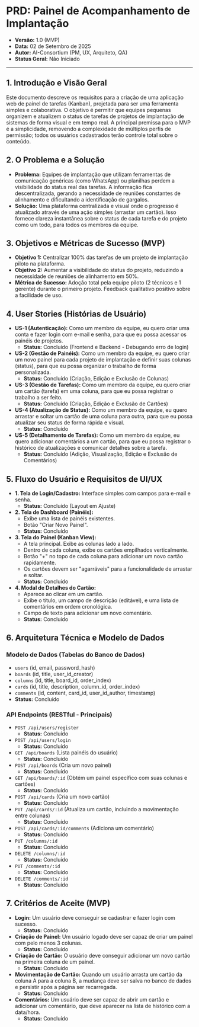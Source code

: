 # PRD: Painel de Acompanhamento de Implantação

-   **Versão:** 1.0 (MVP)
-   **Data:** 02 de Setembro de 2025
-   **Autor:** AI-Consortium (PM, UX, Arquiteto, QA)
-   **Status Geral:** Não Iniciado

---

## 1. Introdução e Visão Geral

Este documento descreve os requisitos para a criação de uma aplicação web de painel de tarefas (Kanban), projetada para ser uma ferramenta simples e colaborativa. O objetivo é permitir que equipes pequenas organizem e atualizem o status de tarefas de projetos de implantação de sistemas de forma visual e em tempo real. A principal premissa para o MVP é a simplicidade, removendo a complexidade de múltiplos perfis de permissão; todos os usuários cadastrados terão controle total sobre o conteúdo.

## 2. O Problema e a Solução

-   **Problema:** Equipes de implantação que utilizam ferramentas de comunicação genéricas (como WhatsApp) ou planilhas perdem a visibilidade do status real das tarefas. A informação fica descentralizada, gerando a necessidade de reuniões constantes de alinhamento e dificultando a identificação de gargalos.
-   **Solução:** Uma plataforma centralizada e visual onde o progresso é atualizado através de uma ação simples (arrastar um cartão). Isso fornece clareza instantânea sobre o status de cada tarefa e do projeto como um todo, para todos os membros da equipe.

## 3. Objetivos e Métricas de Sucesso (MVP)

-   **Objetivo 1:** Centralizar 100% das tarefas de um projeto de implantação piloto na plataforma.
-   **Objetivo 2:** Aumentar a visibilidade do status do projeto, reduzindo a necessidade de reuniões de alinhamento em 50%.
-   **Métrica de Sucesso:** Adoção total pela equipe piloto (2 técnicos e 1 gerente) durante o primeiro projeto. Feedback qualitativo positivo sobre a facilidade de uso.

## 4. User Stories (Histórias de Usuário)

-   **US-1 (Autenticação):** Como um membro da equipe, eu quero criar uma conta e fazer login com e-mail e senha, para que eu possa acessar os painéis de projetos.
    -   **Status:** Concluído (Frontend e Backend - Debugando erro de login)
-   **US-2 (Gestão de Painéis):** Como um membro da equipe, eu quero criar um novo painel para cada projeto de implantação e definir suas colunas (status), para que eu possa organizar o trabalho de forma personalizada.
    -   **Status:** Concluído (Criação, Edição e Exclusão de Colunas)
-   **US-3 (Gestão de Tarefas):** Como um membro da equipe, eu quero criar um cartão (tarefa) em uma coluna, para que eu possa registrar o trabalho a ser feito.
    -   **Status:** Concluído (Criação, Edição e Exclusão de Cartões)
-   **US-4 (Atualização de Status):** Como um membro da equipe, eu quero arrastar e soltar um cartão de uma coluna para outra, para que eu possa atualizar seu status de forma rápida e visual.
    -   **Status:** Concluído
-   **US-5 (Detalhamento de Tarefas):** Como um membro da equipe, eu quero adicionar comentários a um cartão, para que eu possa registrar o histórico de atualizações e comunicar detalhes sobre a tarefa.
    -   **Status:** Concluído (Adição, Visualização, Edição e Exclusão de Comentários)

## 5. Fluxo do Usuário e Requisitos de UI/UX

-   **1. Tela de Login/Cadastro:** Interface simples com campos para e-mail e senha.
    -   **Status:** Concluído (Layout em Ajuste)
-   **2. Tela de Dashboard (Painéis):**
    -   Exibe uma lista de painéis existentes.
    -   Botão "Criar Novo Painel".
    -   **Status:** Concluído
-   **3. Tela do Painel (Kanban View):**
    -   A tela principal. Exibe as colunas lado a lado.
    -   Dentro de cada coluna, exibe os cartões empilhados verticalmente.
    -   Botão "+" no topo de cada coluna para adicionar um novo cartão rapidamente.
    -   Os cartões devem ser "agarráveis" para a funcionalidade de arrastar e soltar.
    -   **Status:** Concluído
-   **4. Modal de Detalhes do Cartão:**
    -   Aparece ao clicar em um cartão.
    -   Exibe o título, um campo de descrição (editável), e uma lista de comentários em ordem cronológica.
    -   Campo de texto para adicionar um novo comentário.
    -   **Status:** Concluído

## 6. Arquitetura Técnica e Modelo de Dados

### Modelo de Dados (Tabelas do Banco de Dados)

-   `users` (id, email, password_hash)
-   `boards` (id, title, user_id_creator)
-   `columns` (id, title, board_id, order_index)
-   `cards` (id, title, description, column_id, order_index)
-   `comments` (id, content, card_id, user_id_author, timestamp)
-   **Status:** Concluído

### API Endpoints (RESTful - Principais)

-   `POST /api/users/register`
    -   **Status:** Concluído
-   `POST /api/users/login`
    -   **Status:** Concluído
-   `GET /api/boards` (Lista painéis do usuário)
    -   **Status:** Concluído
-   `POST /api/boards` (Cria um novo painel)
    -   **Status:** Concluído
-   `GET /api/boards/:id` (Obtém um painel específico com suas colunas e cartões)
    -   **Status:** Concluído
-   `POST /api/cards` (Cria um novo cartão)
    -   **Status:** Concluído
-   `PUT /api/cards/:id` (Atualiza um cartão, incluindo a movimentação entre colunas)
    -   **Status:** Concluído
-   `POST /api/cards/:id/comments` (Adiciona um comentário)
    -   **Status:** Concluído
-   `PUT /columns/:id`
    -   **Status:** Concluído
-   `DELETE /columns/:id`
    -   **Status:** Concluído
-   `PUT /comments/:id`
    -   **Status:** Concluído
-   `DELETE /comments/:id`
    -   **Status:** Concluído

## 7. Critérios de Aceite (MVP)

-   **Login:** Um usuário deve conseguir se cadastrar e fazer login com sucesso.
    -   **Status:** Concluído
-   **Criação de Painel:** Um usuário logado deve ser capaz de criar um painel com pelo menos 3 colunas.
    -   **Status:** Concluído
-   **Criação de Cartão:** O usuário deve conseguir adicionar um novo cartão na primeira coluna de um painel.
    -   **Status:** Concluído
-   **Movimentação de Cartão:** Quando um usuário arrasta um cartão da coluna A para a coluna B, a mudança deve ser salva no banco de dados e persistir após a página ser recarregada.
    -   **Status:** Concluído
-   **Comentários:** Um usuário deve ser capaz de abrir um cartão e adicionar um comentário, que deve aparecer na lista de histórico com a data/hora.
    -   **Status:** Concluído
